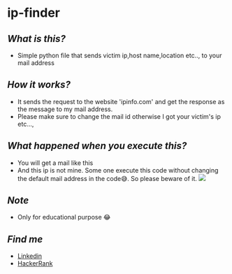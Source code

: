 # ip-finder

## ***What is this?***
* Simple python file that sends victim ip,host name,location etc.., 
to your mail address

## ***How it works?***
* It sends the request to the website 'ipinfo.com' and get the 
response as the message to my mail address.
* Please make sure to change the mail id otherwise I got your
victim's ip etc...,

## ***What happened when you execute this?***
* You will get a mail like this
* And this ip is not mine. Some one execute this code without
changing the default mail address in the code😅. So please beware of it.
![](https://github.com/gowtham758550/ip-finder/blob/master/Demo/Screenshot_20200620-221209~2.png)

## ***Note***
* Only for educational purpose 😂

## ***Find me***
* [Linkedin](https://www.linkedin.com/in/gowtham-s-516433182) 
* [HackerRank](https://www.hackerrank.com/gowtham758550)





